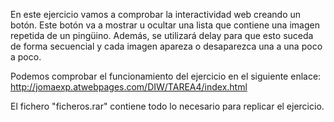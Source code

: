 En este ejercicio vamos a comprobar la interactividad web creando un botón.
Este botón va a mostrar u ocultar una lista que contiene una imagen repetida de un pingüino.
Además, se utilizará delay para que esto suceda de forma secuencial y cada imagen apareza o desaparezca una a una poco a poco.

Podemos comprobar el funcionamiento del ejercicio en el siguiente enlace:
http://jomaexp.atwebpages.com/DIW/TAREA4/index.html

El fichero "ficheros.rar" contiene todo lo necesario para replicar el ejercicio.

